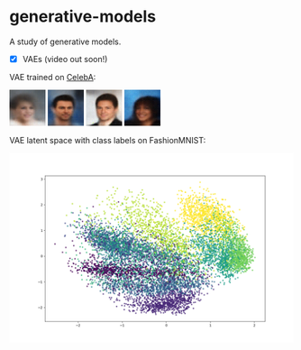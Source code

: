 # generative-models

A study of generative models.

- [X] VAEs (video out soon!)

VAE trained on [CelebA](https://mmlab.ie.cuhk.edu.hk/projects/CelebA.html
):

![celeba35](images/reconstructed_000035.png)
![celeba65](images/reconstructed_000065.png)
![celeba79](images/reconstructed_000079.png)
![celeba94](images/reconstructed_000094.png)

VAE latent space with class labels on FashionMNIST:

![VAE fashion MNIST](images/vae.png)
